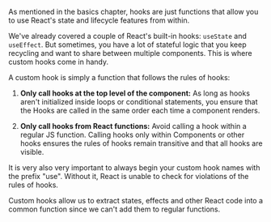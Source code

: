 As mentioned in the basics chapter, hooks are just functions that allow you to use React's state and lifecycle features from within.

We've already covered a couple of React's built-in hooks: `useState` and `useEffect`. But sometimes, you have a lot of stateful logic that you keep recycling and want to share between multiple components. This is where custom hooks come in handy.

A custom hook is simply a function that follows the rules of hooks:

1. **Only call hooks at the top level of the component:** As long as hooks aren't initialized inside loops or conditional statements, you ensure that the Hooks are called in the same order each time a component renders.

2. **Only call hooks from React functions:** Avoid calling a hook within a regular JS function. Calling hooks only within Components or other hooks ensures the rules of hooks remain transitive and that all hooks are visible.

It is very also very important to always begin your custom hook names with the prefix "use". Without it, React is unable to check for violations of the rules of hooks.

Custom hooks allow us to extract states, effects and other React code into a common function since we can't add them to regular functions.
